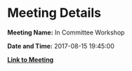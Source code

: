 # Meeting Details

**Meeting Name:** In Committee Workshop

**Date and Time:** 2017-08-15 19:45:00

**[Link to Meeting](https://www.limerick.ie/council/whats-on/committee-workshop-0)**
